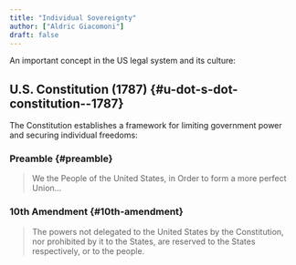 ```yaml
---
title: "Individual Sovereignty"
author: ["Aldric Giacomoni"]
draft: false
---
```


An important concept in the US legal system and its culture:


## U.S. Constitution (1787) {#u-dot-s-dot-constitution--1787}

The Constitution establishes a framework for limiting government power and securing individual freedoms:


### Preamble {#preamble}

> We the People of the United States, in Order to form a more perfect Union...


### 10th Amendment {#10th-amendment}

> The powers not delegated to the United States by the Constitution, nor prohibited by it to the States, are reserved to the States respectively, or to the people.
